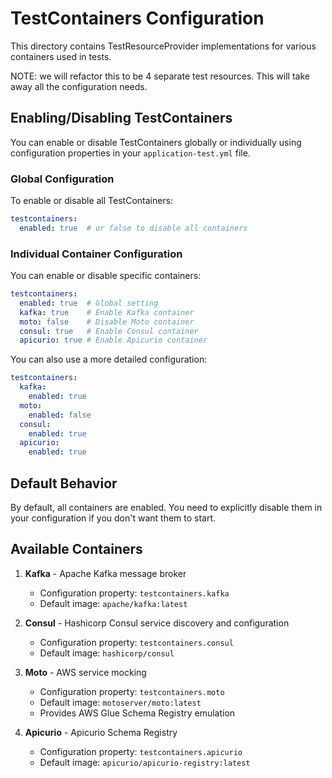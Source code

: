 # TestContainers Configuration

This directory contains TestResourceProvider implementations for various containers used in tests.

NOTE: we will refactor this to be 4 separate test resources.  This will take away all the configuration needs.

## Enabling/Disabling TestContainers

You can enable or disable TestContainers globally or individually using configuration properties in your `application-test.yml` file.

### Global Configuration

To enable or disable all TestContainers:

```yaml
testcontainers:
  enabled: true  # or false to disable all containers
```

### Individual Container Configuration

You can enable or disable specific containers:

```yaml
testcontainers:
  enabled: true  # Global setting
  kafka: true    # Enable Kafka container
  moto: false    # Disable Moto container
  consul: true   # Enable Consul container
  apicurio: true # Enable Apicurio container
```

You can also use a more detailed configuration:

```yaml
testcontainers:
  kafka:
    enabled: true
  moto:
    enabled: false
  consul:
    enabled: true
  apicurio:
    enabled: true
```

## Default Behavior

By default, all containers are enabled. You need to explicitly disable them in your configuration if you don't want them to start.

## Available Containers

1. **Kafka** - Apache Kafka message broker
   - Configuration property: `testcontainers.kafka`
   - Default image: `apache/kafka:latest`

2. **Consul** - Hashicorp Consul service discovery and configuration
   - Configuration property: `testcontainers.consul`
   - Default image: `hashicorp/consul`

3. **Moto** - AWS service mocking
   - Configuration property: `testcontainers.moto`
   - Default image: `motoserver/moto:latest`
   - Provides AWS Glue Schema Registry emulation

4. **Apicurio** - Apicurio Schema Registry
   - Configuration property: `testcontainers.apicurio`
   - Default image: `apicurio/apicurio-registry:latest`
